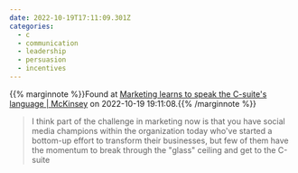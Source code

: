 ```yaml
---
date: 2022-10-19T17:11:09.301Z
categories:
  - c
  - communication
  - leadership
  - persuasion
  - incentives
---
```

{{% marginnote %}}Found at [Marketing learns to speak the C-suite's language | McKinsey](https://www.mckinsey.com/capabilities/growth-marketing-and-sales/our-insights/marketing-learns-to-speak-the-c-suite039s-language) on 2022-10-19 19:11:08.{{% /marginnote %}}

> I think part of the challenge in marketing now is that you have social media champions within the organization today who've started a bottom-up effort to transform their businesses, but few of them have the momentum to break through the "glass" ceiling and get to the C-suite

